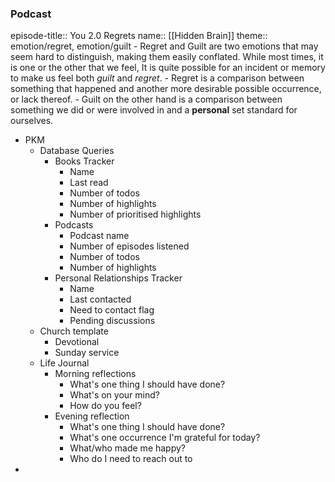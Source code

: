 ### Podcast
episode-title:: You 2.0 Regrets
name:: [[Hidden Brain]]
theme:: emotion/regret, emotion/guilt
	- Regret and Guilt are two emotions that may seem hard to distinguish, making them easily conflated. While most times, it is one or the other that we feel, It is quite possible for an incident or memory to make us feel both *guilt* and *regret*.
	- Regret is a comparison between something that happened and another more desirable possible occurrence, or lack thereof.
	- Guilt on the other hand is a comparison between something we did or were involved in and a **personal** set standard for ourselves.
- PKM
	- Database Queries
		- Books Tracker
			- Name
			- Last read
			- Number of todos
			- Number of highlights
			- Number of prioritised highlights
		- Podcasts
			- Podcast name
			- Number of episodes listened
			- Number of todos
			- Number of highlights
		- Personal Relationships Tracker
			- Name
			- Last contacted
			- Need to contact flag
			- Pending discussions
	- Church template
		- Devotional
		- Sunday service
	- Life Journal
		- Morning reflections
			- What's one thing I should have done?
			- What's on your mind?
			- How do you feel?
		- Evening reflection
			- What's one thing I should have done?
			- What's one occurrence I'm grateful for today?
			- What/who made me happy?
			- Who do I need to reach out to
-